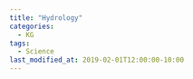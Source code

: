 ```yaml
---
title: "Hydrology"
categories:
  - KG
tags:
  - Science
last_modified_at: 2019-02-01T12:00:00-10:00
---
```

